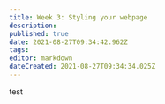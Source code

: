 ```yaml
---
title: Week 3: Styling your webpage
description: 
published: true
date: 2021-08-27T09:34:42.962Z
tags: 
editor: markdown
dateCreated: 2021-08-27T09:34:34.025Z
---
```


test